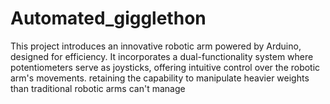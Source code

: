 # Automated_gigglethon
This project introduces an innovative robotic arm powered by Arduino, designed for efficiency. It incorporates a dual-functionality system where potentiometers serve as joysticks, offering intuitive control over the robotic arm's movements. retaining the capability to manipulate heavier weights than traditional robotic arms can't manage
